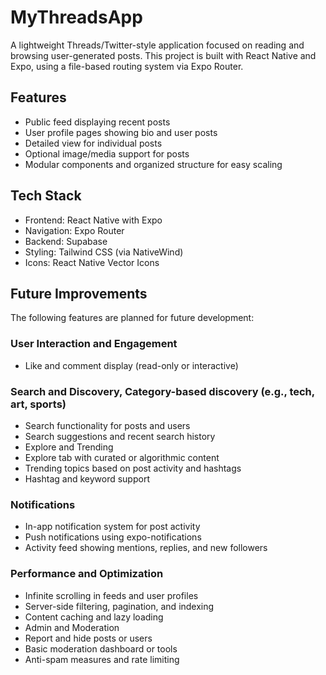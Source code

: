 # MyThreadsApp

A lightweight Threads/Twitter-style application focused on reading and browsing user-generated posts. This project is built with React Native and Expo, using a file-based routing system via Expo Router.

## Features

- Public feed displaying recent posts
- User profile pages showing bio and user posts
- Detailed view for individual posts
- Optional image/media support for posts
- Modular components and organized structure for easy scaling

## Tech Stack

- Frontend: React Native with Expo
- Navigation: Expo Router
- Backend: Supabase
- Styling: Tailwind CSS (via NativeWind)
- Icons: React Native Vector Icons

## Future Improvements

The following features are planned for future development:

### User Interaction and Engagement

- Like and comment display (read-only or interactive)

### Search and Discovery, Category-based discovery (e.g., tech, art, sports)

- Search functionality for posts and users
- Search suggestions and recent search history
- Explore and Trending
- Explore tab with curated or algorithmic content
- Trending topics based on post activity and hashtags
- Hashtag and keyword support

### Notifications

- In-app notification system for post activity
- Push notifications using expo-notifications
- Activity feed showing mentions, replies, and new followers

### Performance and Optimization

- Infinite scrolling in feeds and user profiles
- Server-side filtering, pagination, and indexing
- Content caching and lazy loading
- Admin and Moderation
- Report and hide posts or users
- Basic moderation dashboard or tools
- Anti-spam measures and rate limiting
